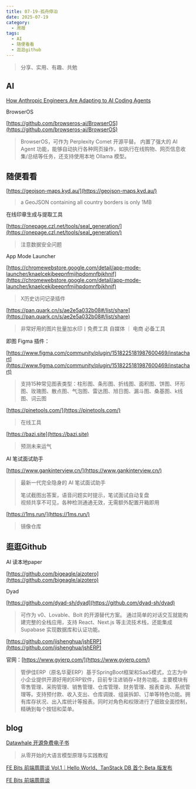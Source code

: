 ```yaml
---
title: 07-19-孤舟停泊
date: 2025-07-19
category:
  - 周报
tags:
  - AI
  - 随便看看
  - 逛逛github
---
```


> 分享、实用、有趣、共勉


## AI



[How Anthropic Engineers Are Adapting to AI Coding Agents](https://www.youtube.com/watch?v=8maA13Qq540)


BrowserOS

[https://github.com/browseros-ai/BrowserOS](https://github.com/browseros-ai/BrowserOS)

>BrowserOS，可作为 Perplexity Comet 开源平替。 内置了强大的 AI Agent 功能，能够自动执行各种网页操作，如执行在线购物、网页信息收集/总结等任务，还支持使用本地 Ollama 模型。




## 随便看看


[https://geojson-maps.kyd.au/](https://geojson-maps.kyd.au/)

>a GeoJSON containing all country borders is only 1MB


在线印章生成与提取工具

[https://onepage.czl.net/tools/seal_generation/](https://onepage.czl.net/tools/seal_generation/)
>注意数据安全问题



 App Mode Launcher

[https://chromewebstore.google.com/detail/app-mode-launcher/knaelcekjbeepnfmjihpdomnfbjkhnif](https://chromewebstore.google.com/detail/app-mode-launcher/knaelcekjbeepnfmjihpdomnfbjkhnif)
>X历史访问记录插件


[https://pan.quark.cn/s/ae2e5a032b08#/list/share](https://pan.quark.cn/s/ae2e5a032b08#/list/share)
>非常好用的图片批量加水印丨免费工具 自媒体 ｜ 电商 必备工具

即图 Figma 插件：

[https://www.figma.com/community/plugin/1518225181987600469/instachart](https://www.figma.com/community/plugin/1518225181987600469/instachart)

>
>支持15种常见图表类型：柱形图、条形图、折线图、面积图、饼图、环形图、玫瑰图、散点图、气泡图、雷达图、旭日图、漏斗图、桑基图、k线图、词云图


[https://pinetools.com/](https://pinetools.com/)
>在线工具


[https://bazi.site](https://bazi.site)
>预测未来运气



AI 笔试面试助手

[https://www.gankinterview.cn/](https://www.gankinterview.cn/)
>最新一代完全隐身的  AI 笔试面试助手
>
>笔试截图出答案，语音问题实时提示，笔试面试自动复盘  
视频共享不可见，各种检测通通无效，无需额外配置开箱即用


[https://1ms.run/](https://1ms.run/)
>镜像仓库




## 逛逛Github


AI 读本地paper

[https://github.com/bigeagle/aizotero](https://github.com/bigeagle/aizotero)


Dyad

[https://github.com/dyad-sh/dyad](https://github.com/dyad-sh/dyad)
>可作为 v0、Lovable、Bolt 的开源替代方案。 通过简单的对话交互就能构建完整的全栈应用，支持 React、Next.js 等主流技术栈，还能集成 Supabase 实现数据库和认证功能。


[https://github.com/jishenghua/jshERP](https://github.com/jishenghua/jshERP)

官网：[https://www.gyjerp.com/](https://www.gyjerp.com/)
>管伊佳ERP（原名华夏ERP）基于SpringBoot框架和SaaS模式，立志为中小企业提供开源好用的ERP软件，目前专注进销存+财务功能。主要模块有零售管理、采购管理、销售管理、仓库管理、财务管理、报表查询、系统管理等。支持预付款、收入支出、仓库调拨、组装拆卸、订单等特色功能。拥有库存状况、出入库统计等报表。同时对角色和权限进行了细致全面控制，精确到每个按钮和菜单。



## blog

[Datawhale 开源免费电子书](https://datawhalechina.github.io/happy-llm/#/)
> 从零开始的大语言模型原理与实践教程

[FE Bits 前端周周谈 Vol.1｜Hello World、TanStack DB 首个 Beta 版发布](https://quaily.com/cosine/p/1-hello-world)


[FE Bits 前端周周谈](https://app.folo.is/share/feeds/174359750917069824)

